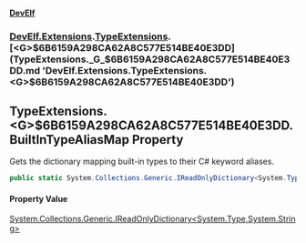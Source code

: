 #### [DevElf](README.md 'README')
### [DevElf\.Extensions](DevElf.Extensions.md 'DevElf\.Extensions').[TypeExtensions](TypeExtensions.md 'DevElf\.Extensions\.TypeExtensions').[&lt;G&gt;$6B6159A298CA62A8C577E514BE40E3DD](TypeExtensions._G_$6B6159A298CA62A8C577E514BE40E3DD.md 'DevElf\.Extensions\.TypeExtensions\.\<G\>$6B6159A298CA62A8C577E514BE40E3DD')

## TypeExtensions\.\<G\>$6B6159A298CA62A8C577E514BE40E3DD\.BuiltInTypeAliasMap Property

Gets the dictionary mapping built\-in types to their C\# keyword aliases\.

```csharp
public static System.Collections.Generic.IReadOnlyDictionary<System.Type,string> BuiltInTypeAliasMap { get; }
```

#### Property Value
[System\.Collections\.Generic\.IReadOnlyDictionary&lt;](https://learn.microsoft.com/en-us/dotnet/api/system.collections.generic.ireadonlydictionary-2 'System\.Collections\.Generic\.IReadOnlyDictionary\`2')[System\.Type](https://learn.microsoft.com/en-us/dotnet/api/system.type 'System\.Type')[,](https://learn.microsoft.com/en-us/dotnet/api/system.collections.generic.ireadonlydictionary-2 'System\.Collections\.Generic\.IReadOnlyDictionary\`2')[System\.String](https://learn.microsoft.com/en-us/dotnet/api/system.string 'System\.String')[&gt;](https://learn.microsoft.com/en-us/dotnet/api/system.collections.generic.ireadonlydictionary-2 'System\.Collections\.Generic\.IReadOnlyDictionary\`2')